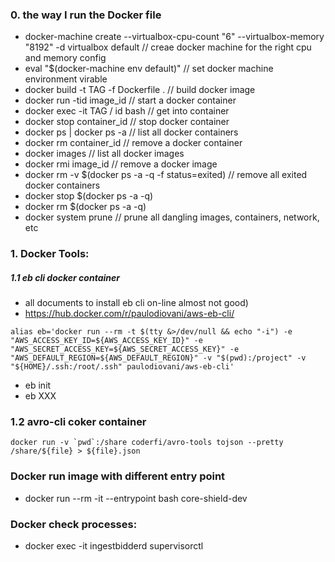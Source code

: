 ### 0. the way I run the Docker file

   *  docker-machine create --virtualbox-cpu-count "6" --virtualbox-memory "8192" -d virtualbox default // creae docker machine for the right cpu and memory config
   *  eval "$(docker-machine env default)" // set docker machine environment virable
   *  docker build -t TAG -f Dockerfile . // build docker image
   *  docker run -tid image_id     // start a docker container
   *  docker exec -it TAG / id bash // get into container 
   *  docker stop container_id     // stop docker container
   *  docker ps | docker ps -a     // list all docker containers
   *  docker rm container_id       // remove a docker container
   *  docker images                // list all docker images
   *  docker rmi image_id          // remove a docker image
   * docker rm -v $(docker ps -a -q -f status=exited)  // remove all exited docker containers
   * docker stop $(docker ps -a -q)
   * docker rm $(docker ps -a -q)
   * docker system prune          // prune all dangling images, containers, network, etc

### 1. Docker Tools:

##### 1.1 eb cli docker container
  
   * all documents to install eb cli on-line almost not good)
   * https://hub.docker.com/r/paulodiovani/aws-eb-cli/
   ```
   alias eb='docker run --rm -t $(tty &>/dev/null && echo "-i") -e "AWS_ACCESS_KEY_ID=${AWS_ACCESS_KEY_ID}" -e "AWS_SECRET_ACCESS_KEY=${AWS_SECRET_ACCESS_KEY}" -e "AWS_DEFAULT_REGION=${AWS_DEFAULT_REGION}" -v "$(pwd):/project" -v "${HOME}/.ssh:/root/.ssh" paulodiovani/aws-eb-cli'
   ```   
   * eb init 
   * eb XXX
   
### 1.2 avro-cli coker container

   ```
   docker run -v `pwd`:/share coderfi/avro-tools tojson --pretty /share/${file} > ${file}.json
   ```

### Docker run image with different entry point
  * docker run --rm -it --entrypoint bash core-shield-dev

### Docker check processes:
  * docker exec -it ingestbidderd supervisorctl
